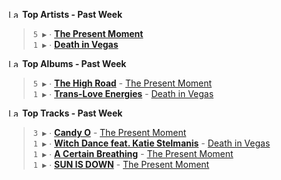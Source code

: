 <!--START_LASTFM_ARTISTS:{"period": "7day", "rows": 5}-->
<a href="https://last.fm" target="_blank"><img src="https://user-images.githubusercontent.com/17434202/215290617-e793598d-d7c9-428f-9975-156db1ba89cc.svg" alt="Last.fm Logo" width="18" height="13"/></a> **Top Artists - Past Week**

> `5 ▶️` ∙ **[The Present Moment](https://www.last.fm/music/The+Present+Moment)**<br/>
> `1 ▶️` ∙ **[Death in Vegas](https://www.last.fm/music/Death+in+Vegas)**<br/>
<!--END_LASTFM_ARTISTS-->

<!--START_LASTFM_ALBUMS:{"period": "7day", "rows": 5}-->
<a href="https://last.fm" target="_blank"><img src="https://user-images.githubusercontent.com/17434202/215290617-e793598d-d7c9-428f-9975-156db1ba89cc.svg" alt="Last.fm Logo" width="18" height="13"/></a> **Top Albums - Past Week**

> `5 ▶️` ∙ **[The High Road](https://www.last.fm/music/The+Present+Moment/The+High+Road)** - [The Present Moment](https://www.last.fm/music/The+Present+Moment)<br/>
> `1 ▶️` ∙ **[Trans-Love Energies](https://www.last.fm/music/Death+in+Vegas/Trans-Love+Energies)** - [Death in Vegas](https://www.last.fm/music/Death+in+Vegas)<br/>
<!--END_LASTFM_ALBUMS-->

<!--START_LASTFM_TRACKS:{"period": "7day", "rows": 5}-->
<a href="https://last.fm" target="_blank"><img src="https://user-images.githubusercontent.com/17434202/215290617-e793598d-d7c9-428f-9975-156db1ba89cc.svg" alt="Last.fm Logo" width="18" height="13"/></a> **Top Tracks - Past Week**

> `3 ▶️` ∙ **[Candy O](https://www.last.fm/music/The+Present+Moment/_/Candy+O)** - [The Present Moment](https://www.last.fm/music/The+Present+Moment)<br/>
> `1 ▶️` ∙ **[Witch Dance feat. Katie Stelmanis](https://www.last.fm/music/Death+in+Vegas/_/Witch+Dance+feat.+Katie+Stelmanis)** - [Death in Vegas](https://www.last.fm/music/Death+in+Vegas)<br/>
> `1 ▶️` ∙ **[A Certain Breathing](https://www.last.fm/music/The+Present+Moment/_/A+Certain+Breathing)** - [The Present Moment](https://www.last.fm/music/The+Present+Moment)<br/>
> `1 ▶️` ∙ **[SUN IS DOWN](https://www.last.fm/music/The+Present+Moment/_/SUN+IS+DOWN)** - [The Present Moment](https://www.last.fm/music/The+Present+Moment)<br/>
<!--END_LASTFM_TRACKS-->